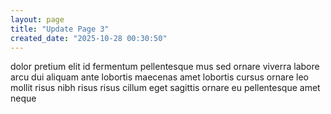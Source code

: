 ```yaml
---
layout: page
title: "Update Page 3"
created_date: "2025-10-28 00:30:50"
---
```


dolor pretium elit id fermentum pellentesque mus sed ornare viverra labore arcu dui aliquam ante lobortis maecenas amet lobortis cursus ornare leo mollit risus nibh risus risus cillum eget sagittis ornare eu pellentesque amet neque 
